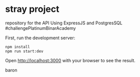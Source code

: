 # stray project

repository for the API Using ExpressJS and PostgresSQL #challengePlatinumBinarAcademy

First, run the development server:

```
npm install
npm run start:dev
```

Open [http://localhost:3000](http://localhost:3000) with your browser to see the result.

baron
